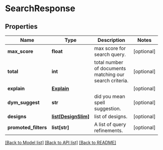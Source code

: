 # SearchResponse

## Properties
Name | Type | Description | Notes
------------ | ------------- | ------------- | -------------
**max_score** | **float** | max score for search query. | [optional] 
**total** | **int** | total number of documents matching our search criteria. | [optional] 
**explain** | [**Explain**](Explain.md) |  | [optional] 
**dym_suggest** | **str** | did you mean spell suggestion. | [optional] 
**designs** | [**list[DesignSlim]**](DesignSlim.md) | list of designs. | [optional] 
**promoted_filters** | **list[str]** | A list of query refinements. | [optional] 

[[Back to Model list]](../README.md#documentation-for-models) [[Back to API list]](../README.md#documentation-for-api-endpoints) [[Back to README]](../README.md)


